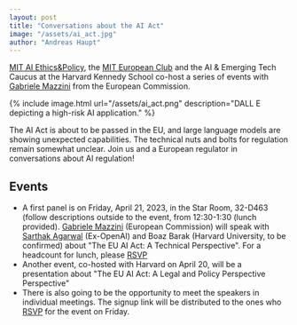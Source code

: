```yaml
---
layout: post
title: "Conversations about the AI Act"
image: "/assets/ai_act.jpg"
author: "Andreas Haupt"
---
```

[MIT AI Ethics&Policy](https://mitaiethics.github.io/), the [MIT European Club](https://euroclub.mit.edu/) and the AI & Emerging Tech Caucus at the Harvard Kennedy School co-host a series of events with [Gabriele Mazzini](https://op.europa.eu/en/web/who-is-who/person/-/person/EP_DPPE025699) from the European Commission.

{% include image.html url="/assets/ai_act.png" description="DALL E depicting a high-risk AI application." %}

The AI Act is about to be passed in the EU, and large language models are showing unexpected capabilities. The technical nuts and bolts for regulation remain somewhat unclear. Join us and a European regulator in conversations about AI regulation!

## Events

 - A first panel is on Friday, April 21, 2023, in the Star Room, 32-D463 (follow descriptions outside to the event, from 12:30-1:30 (lunch provided). 
[Gabriele Mazzini](https://op.europa.eu/en/web/who-is-who/person/-/person/EP_DPPE025699) (European Commission) will speak with [Sarthak Agarwal](https://www.linkedin.com/in/sarthaksagrawal/) (Ex-OpenAI) and Boaz Barak (Harvard University, to be confirmed) about "The EU AI Act: A Technical Perspective". For a headcount for lunch, please [RSVP](https://forms.gle/ZZTe4ZXUeDsCEBUu5)
 - Another event, co-hosted with Harvard on April 20, will be a presentation about "The EU AI Act: A Legal and Policy Perspective Perspective"
 - There is also going to be the opportunity to meet the speakers in individual meetings. The signup link will be distributed to the ones who [RSVP](https://forms.gle/ZZTe4ZXUeDsCEBUu5) for the event on Friday.
